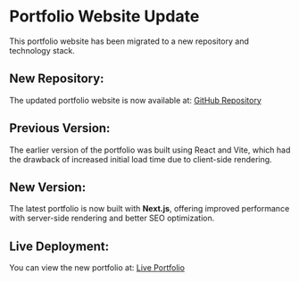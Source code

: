 # Portfolio Website Update

This portfolio website has been migrated to a new repository and technology stack.

## New Repository:
The updated portfolio website is now available at:
[GitHub Repository](https://github.com/harshk49/portfolio-website)

## Previous Version:
The earlier version of the portfolio was built using React and Vite, which had the drawback of increased initial load time due to client-side rendering.

## New Version:
The latest portfolio is now built with **Next.js**, offering improved performance with server-side rendering and better SEO optimization.

## Live Deployment:
You can view the new portfolio at:
[Live Portfolio](https://harshkardile-two.vercel.app/)

